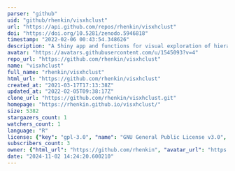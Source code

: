 ```yaml
---
parser: "github"
uid: "github/rhenkin/visxhclust"
url: "https://api.github.com/repos/rhenkin/visxhclust"
doi: "https://doi.org/10.5281/zenodo.5946818"
timestamp: "2022-02-06 00:43:54.348626"
description: "A Shiny app and functions for visual exploration of hierarchical clustering."
avatar: "https://avatars.githubusercontent.com/u/1545093?v=4"
repo_url: "https://github.com/rhenkin/visxhclust"
name: "visxhclust"
full_name: "rhenkin/visxhclust"
html_url: "https://github.com/rhenkin/visxhclust"
created_at: "2021-03-17T17:13:38Z"
updated_at: "2022-02-05T09:38:17Z"
clone_url: "https://github.com/rhenkin/visxhclust.git"
homepage: "https://rhenkin.github.io/visxhclust/"
size: 5382
stargazers_count: 1
watchers_count: 1
language: "R"
license: {"key": "gpl-3.0", "name": "GNU General Public License v3.0", "spdx_id": "GPL-3.0", "url": "https://api.github.com/licenses/gpl-3.0", "node_id": "MDc6TGljZW5zZTk="}
subscribers_count: 3
owner: {"html_url": "https://github.com/rhenkin", "avatar_url": "https://avatars.githubusercontent.com/u/1545093?v=4", "login": "rhenkin", "type": "User"}
date: "2024-11-02 14:24:20.600210"
---
```

